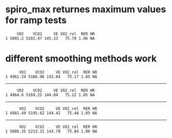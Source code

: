 # spiro_max returnes maximum values for ramp tests

         VO2    VCO2     VE VO2_rel  RER HR
    1 5001.2 5202.47 145.33   75.78 1.06 NA

# different smoothing methods work

          VO2    VCO2     VE VO2_rel  RER HR
    1 4961.24 5166.96 143.84   75.17 1.05 NA

---

         VO2    VCO2     VE VO2_rel  RER HR
    1 4964.6 5169.25 144.04   75.22 1.05 NA

---

          VO2    VCO2     VE VO2_rel  RER HR
    1 4981.49 5195.62 144.42   75.48 1.05 NA

---

          VO2    VCO2     VE VO2_rel  RER HR
    1 5005.35 5213.31 143.79   75.84 1.06 NA

